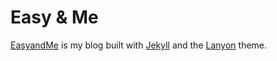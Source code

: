# Easy & Me

[EasyandMe](http://easyand.me) is my blog built with [Jekyll](http://jekyllrb.com) and the [Lanyon](http://lanyon.getpoole.com/) theme.


